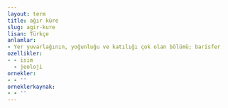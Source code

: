 ```yaml
---
layout: term
title: ağır küre
slug: agir-kure
lisan: Türkçe
anlamlar:
- Yer yuvarlağının, yoğunluğu ve katılığı çok olan bölümü; barisfer
ozellikler:
- - isim
  - jeoloji
ornekler:
- - ''
orneklerkaynak:
- - ''
---
```

